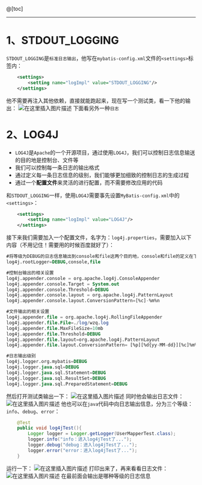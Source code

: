 ﻿@[toc]

-----

# 1、STDOUT_LOGGING
`STDOUT_LOGGING`是`标准日志输出`，他写在`mybatis-config.xml`文件的`<settings>`标签内：

```xml
    <settings>
        <setting name="logImpl" value="STDOUT_LOGGING"/>
    </settings>
```
他不需要再注入其他依赖，直接就能跑起来，现在写一个测试类，看一下他的输出：
![在这里插入图片描述](https://img-blog.csdnimg.cn/20210122222718324.png?x-oss-process=image/watermark,type_ZmFuZ3poZW5naGVpdGk,shadow_10,text_aHR0cHM6Ly9ibG9nLmNzZG4ubmV0L2xlc2lsZXFpbg==,size_16,color_FFFFFF,t_70)
下面看另外一种`日志`
# 2、LOG4J
- `LOG4J`是`Apache`的一个开源项目，通过使用`LOG4J`，我们可以控制日志信息输送的目的地是控制台、文件等
- 我们可以控制每一条日志的输出格式
- 通过定义每一条日志信息的级别，我们能够更加细致的控制日志的生成过程
- 通过一个**配置文件**来灵活的进行配置，而不需要修改应用的代码

和`STDOUT_LOGGING`一样，使用`LOG4J`需要事先设置`MyBatis-config.xml`中的`<settings>`：

```xml
    <settings>
        <setting name="logImpl" value="LOG4J"/>
    </settings>
```
接下来我们需要加入一个配置文件，名字为：`log4j.properties`，需要加入以下内容（不用记住！需要用的时候百度就好了）：

```sql
#将等级为DEBUG的日志信息输出到console和file这两个目的地，console和file的定义在下面的代码
log4j.rootLogger=DEBUG,console,file

#控制台输出的相关设置
log4j.appender.console = org.apache.log4j.ConsoleAppender
log4j.appender.console.Target = System.out
log4j.appender.console.Threshold=DEBUG
log4j.appender.console.layout = org.apache.log4j.PatternLayout
log4j.appender.console.layout.ConversionPattern=[%c]-%m%n

#文件输出的相关设置
log4j.appender.file = org.apache.log4j.RollingFileAppender
log4j.appender.file.File=./log/wzq.log
log4j.appender.file.MaxFileSize=10mb
log4j.appender.file.Threshold=DEBUG
log4j.appender.file.layout=org.apache.log4j.PatternLayout
log4j.appender.file.layout.ConversionPattern= [%p][%d{yy-MM-dd}][%c]%m%n

#日志输出级别
log4j.logger.org.mybatis=DEBUG
log4j.logger.java.sql=DEBUG
log4j.logger.java.sql.Statement=DEBUG
log4j.logger.java.sql.ResultSet=DEBUG
log4j.logger.java.sql.PreparedStatement=DEBUG
```
然后打开测试类输出一下：
![在这里插入图片描述](https://img-blog.csdnimg.cn/20210122223414894.png?x-oss-process=image/watermark,type_ZmFuZ3poZW5naGVpdGk,shadow_10,text_aHR0cHM6Ly9ibG9nLmNzZG4ubmV0L2xlc2lsZXFpbg==,size_16,color_FFFFFF,t_70)
同时他会输出日志文件：
![在这里插入图片描述](https://img-blog.csdnimg.cn/2021012222344974.png?x-oss-process=image/watermark,type_ZmFuZ3poZW5naGVpdGk,shadow_10,text_aHR0cHM6Ly9ibG9nLmNzZG4ubmV0L2xlc2lsZXFpbg==,size_16,color_FFFFFF,t_70)
他也可以在`java`代码中向日志输出信息，分为三个等级：`info`、`debug`、`error`：

```java
    @Test
    public void log4jTest(){
        Logger logger = Logger.getLogger(UserMapperTest.class);
        logger.info("info：进入log4jTest了...");
        logger.debug("debug：进入log4jTest了...");
        logger.error("error：进入log4jTest了...");
    }
```
运行一下：
![在这里插入图片描述](https://img-blog.csdnimg.cn/20210122223609885.png)
打印出来了，再来看看日志文件：
![在这里插入图片描述](https://img-blog.csdnimg.cn/20210122223643462.png)
在最前面会输出是哪种等级的日志信息
